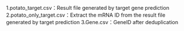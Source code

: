 1.potato_target.csv：Result file generated by target gene prediction
2.potato_only_target.csv：Extract the mRNA ID from the result file generated by target prediction
3.Gene.csv：GeneID after deduplication

